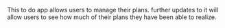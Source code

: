 This to do app allows users to manage their plans.
further updates to it will allow users to see how much of their plans they have been able to realize.
